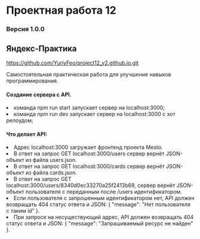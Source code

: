 # Проектная работа 12
### Версия 1.0.0
## Яндекс-Практика

<https://github.com/YuriyFeo/project12_v2.github.io.git>

Самостоятельная практическая работа для улучшение навыков программирования. 

#### Создание сервера с API.

<li> команда npm run start запускает сервер на localhost:3000;
<li> команда npm run dev запускает сервер на localhost:3000 с хот релоудом;

#### Что делает API:

<li> Aдрес localhost:3000 загружает фронтенд проекта Mesto.
<li> В ответ на запрос GET localhost:3000/users сервер вернёт JSON-объект из файла users.json.
<li> В ответ на запрос GET localhost:3000/cards сервер вернёт JSON-объект из файла cards.json.
<li> В ответ на запрос GET localhost:3000/users/8340d0ec33270a25f2413b69, сервер вернёт JSON-объект пользователя с переданным после /users идентификатором.
<li> Если пользователя с запрошенным идентификатором нет, API должен возвращать 404 статус ответа и JSON: { "message": "Нет пользователя с таким id" }.
<li> При запросе на несуществующий адрес, API должен возвращать 404 статус ответа и JSON: { "message": "Запрашиваемый ресурс не найден" }.
